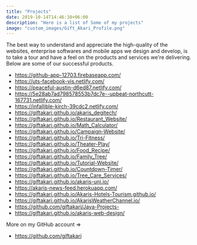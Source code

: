 ```yaml
---
title: "Projects"
date: 2019-10-14T14:46:10+06:00
description: "Here is a list of Some of my projects"
image: "custom_images/Gift_Akari_Profile.png"
---
```


The best way to understand and appreciate the high-quality of the websites, enterprise softwares and mobile apps we design and develop, is to take a tour and have a feel on the products and services we're delivering.
Below are some of our successful products.

- https://github-app-12703.firebaseapp.com/
- https://uts-facebook-vis.netlify.com/
- https://peaceful-austin-d6ed87.netlify.com/
- https://5e28ab7ad798578553b7dc7e--upbeat-northcutt-167731.netlify.com/
- https://infallible-kirch-39cdc2.netlify.com/
- https://giftakari.github.io/akaris_degitech/
- https://giftakari.github.io/Restaurant_Website/
- https://giftakari.github.io/Math_Calculator/
- https://giftakari.github.io/Campaign-Website/
- https://giftakari.github.io/Tri-Fitness/
- https://giftakari.github.io/Theater-Play/
- https://giftakari.github.io/Food_Recipe/
- https://giftakari.github.io/Family_Tree/
- https://giftakari.github.io/Tutorial-Website/
- https://giftakari.github.io/Countdown-Timer/
- https://giftakari.github.io/Tree_Care_Services/
- https://giftakari.github.io/akaris-uni.io/
- https://akaris-news-feed.herokuapp.com/
- https://giftakari.github.io/Akaris-Hotels-Tourism.github.io/
- https://giftakari.github.io/AkarisWeatherChannel.io/
- https://github.com/giftakari/Java-Projects-
- https://giftakari.github.io/akaris-web-design/

More on my GitHub account =>

- https://github.com/giftakari
